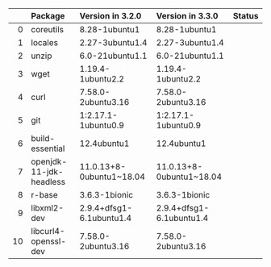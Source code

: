 <!-- markdown-link-check-disable -->

|    | Package                 | Version in 3.2.0         | Version in 3.3.0         | Status   |
|---:|:------------------------|:-------------------------|:-------------------------|:---------|
|  0 | coreutils               | 8.28-1ubuntu1            | 8.28-1ubuntu1            |          |
|  1 | locales                 | 2.27-3ubuntu1.4          | 2.27-3ubuntu1.4          |          |
|  2 | unzip                   | 6.0-21ubuntu1.1          | 6.0-21ubuntu1.1          |          |
|  3 | wget                    | 1.19.4-1ubuntu2.2        | 1.19.4-1ubuntu2.2        |          |
|  4 | curl                    | 7.58.0-2ubuntu3.16       | 7.58.0-2ubuntu3.16       |          |
|  5 | git                     | 1:2.17.1-1ubuntu0.9      | 1:2.17.1-1ubuntu0.9      |          |
|  6 | build-essential         | 12.4ubuntu1              | 12.4ubuntu1              |          |
|  7 | openjdk-11-jdk-headless | 11.0.13+8-0ubuntu1~18.04 | 11.0.13+8-0ubuntu1~18.04 |          |
|  8 | r-base                  | 3.6.3-1bionic            | 3.6.3-1bionic            |          |
|  9 | libxml2-dev             | 2.9.4+dfsg1-6.1ubuntu1.4 | 2.9.4+dfsg1-6.1ubuntu1.4 |          |
| 10 | libcurl4-openssl-dev    | 7.58.0-2ubuntu3.16       | 7.58.0-2ubuntu3.16       |          |